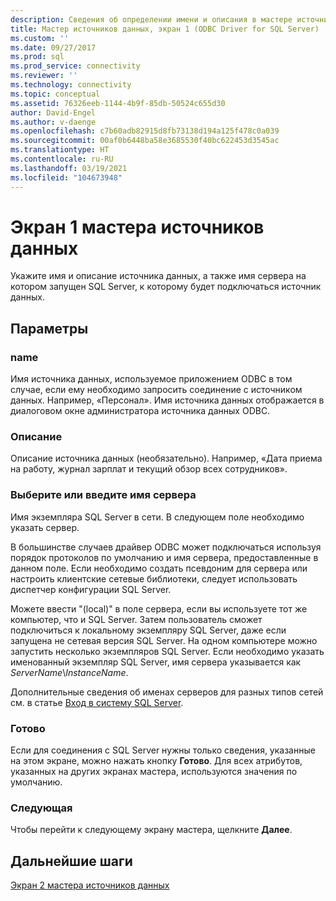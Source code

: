 ```yaml
---
description: Сведения об определении имени и описания в мастере источников данных для создания подключения ODBC к SQL Server.
title: Мастер источников данных, экран 1 (ODBC Driver for SQL Server)
ms.custom: ''
ms.date: 09/27/2017
ms.prod: sql
ms.prod_service: connectivity
ms.reviewer: ''
ms.technology: connectivity
ms.topic: conceptual
ms.assetid: 76326eeb-1144-4b9f-85db-50524c655d30
author: David-Engel
ms.author: v-daenge
ms.openlocfilehash: c7b60adb82915d8fb73138d194a125f478c0a039
ms.sourcegitcommit: 00af0b6448ba58e3685530f40bc622453d3545ac
ms.translationtype: HT
ms.contentlocale: ru-RU
ms.lasthandoff: 03/19/2021
ms.locfileid: "104673948"
---
```

# <a name="data-source-wizard-screen-1"></a>Экран 1 мастера источников данных

Укажите имя и описание источника данных, а также имя сервера на котором запущен SQL Server, к которому будет подключаться источник данных.

## <a name="options"></a>Параметры

### <a name="name"></a>name

Имя источника данных, используемое приложением ODBC в том случае, если ему необходимо запросить соединение с источником данных. Например, «Персонал». Имя источника данных отображается в диалоговом окне администратора источника данных ODBC.

### <a name="description"></a>Описание

Описание источника данных (необязательно). Например, «Дата приема на работу, журнал зарплат и текущий обзор всех сотрудников».

### <a name="select-or-enter-a-server-name"></a>Выберите или введите имя сервера

Имя экземпляра SQL Server в сети. В следующем поле необходимо указать сервер.

В большинстве случаев драйвер ODBC может подключаться используя порядок протоколов по умолчанию и имя сервера, предоставленные в данном поле. Если необходимо создать псевдоним для сервера или настроить клиентские сетевые библиотеки, следует использовать диспетчер конфигурации SQL Server.

Можете ввести "(local)" в поле сервера, если вы используете тот же компьютер, что и SQL Server. Затем пользователь сможет подключиться к локальному экземпляру SQL Server, даже если запущена не сетевая версия SQL Server. На одном компьютере можно запустить несколько экземпляров SQL Server. Если необходимо указать именованный экземпляр SQL Server, имя сервера указывается как _ServerName_\\_InstanceName_.

Дополнительные сведения об именах серверов для разных типов сетей см. в статье [Вход в систему SQL Server](../../../database-engine/configure-windows/logging-in-to-sql-server.md#format-for-specifying-the-name-of-sql-server).

### <a name="finish"></a>Готово

Если для соединения с SQL Server нужны только сведения, указанные на этом экране, можно нажать кнопку **Готово**. Для всех атрибутов, указанных на других экранах мастера, используются значения по умолчанию.

### <a name="next"></a>Следующая

Чтобы перейти к следующему экрану мастера, щелкните **Далее**.

## <a name="next-steps"></a>Дальнейшие шаги

[Экран 2 мастера источников данных](dsn-wizard-2.md)
